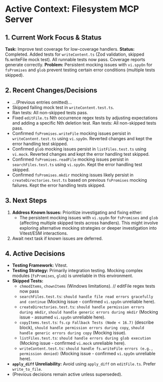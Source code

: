 <!-- Version: 4.17 | Last Updated: 2025-04-06 | Updated By: Roo -->
# Active Context: Filesystem MCP Server

## 1. Current Work Focus & Status

**Task:** Improve test coverage for low-coverage handlers.
**Status:** Completed. Added tests for `writeContent.ts` (Zod validation, skipped fs.writeFile mock test). All runnable tests now pass. Coverage reports generate correctly.
**Problem:** Persistent mocking issues with `vi.spyOn` for `fsPromises` and `glob` prevent testing certain error conditions (multiple tests skipped).

## 2. Recent Changes/Decisions

- ...(Previous entries omitted)...
- Skipped failing mock test in `writeContent.test.ts`.
- Ran tests: All non-skipped tests pass.
- Fixed `editFile.ts` Nth occurrence regex tests by adjusting expectations and adding a specific Nth deletion test. Ran tests: All non-skipped tests pass.
- Confirmed `fsPromises.writeFile` mocking issues persist in `writeContent.test.ts` using `vi.spyOn`. Reverted changes and kept the error handling test skipped.
- Confirmed `glob` mocking issues persist in `listFiles.test.ts` using `vi.mock`. Reverted changes and kept the error handling test skipped.
- Confirmed `fsPromises.readFile` mocking issues persist in `searchFiles.test.ts` using `vi.spyOn`. Kept the error handling test skipped.
- Confirmed `fsPromises.mkdir` mocking issues likely persist in `createDirectories.test.ts` based on previous `fsPromises` mocking failures. Kept the error handling tests skipped.

## 3. Next Steps

1.  **Address Known Issues:** Prioritize investigating and fixing either:
    *   The persistent mocking issues with `vi.spyOn` for `fsPromises` and `glob` (affecting multiple skipped tests across handlers). This might involve exploring alternative mocking strategies or deeper investigation into Vitest/ESM interactions.
2.  Await next task if known issues are deferred.

## 4. Active Decisions

- **Testing Framework:** Vitest.
- **Testing Strategy:** Primarily integration testing. Mocking complex modules (`fsPromises`, `glob`) is unreliable in this environment.
- **Skipped Tests:**
    - `chmodItems`, `chownItems` (Windows limitations).
    // editFile regex tests now pass
    - `searchFiles.test.ts`: `should handle file read errors gracefully and continue` (Mocking issue - confirmed `vi.spyOn` unreliable here).
    - `createDirectories.test.ts`: `should handle permission errors during mkdir`, `should handle generic errors during mkdir` (Mocking issue - assumed `vi.spyOn` unreliable here).
    - `copyItems.test.ts`: `fs.cp Fallback Tests (Node < 16.7)` (describe block), `should handle permission errors during copy`, `should handle generic errors during copy` (Mocking issue).
    - `listFiles.test.ts`: `should handle errors during glob execution` (Mocking issue - confirmed `vi.mock` unreliable here).
    - `writeContent.test.ts`: `should handle fs.writeFile errors (e.g., permission denied)` (Mocking issue - confirmed `vi.spyOn` unreliable here).
- **`apply_diff` Unreliability:** Avoid using `apply_diff` on `editFile.ts`. Prefer `write_to_file`.
- (Previous decisions remain active unless superseded).
